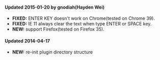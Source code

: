 #### Updated 2015-01-20 by gnodiah(Hayden Wei)
* **FIXED:** ENTER KEY doesn't work on Chrome(tested on Chrome 39).
* **FIXED:** IE 11 always clear the text when type ENTER or SPACE key.
* **NEW:** support Firefox(tested on Firefox 35).

#### Updated 2014-04-17
* **NEW:** re-init plugin directory structure
